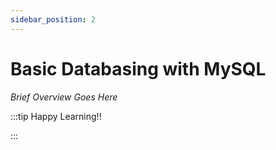 ```yaml
---
sidebar_position: 2
---
```


# Basic Databasing with MySQL

_Brief Overview Goes Here_

:::tip Happy Learning!!

<QuestButton text="Go To Quest" link="https://app.stackup.dev/quest_page/1665070174469x752740634950107100" />

:::
